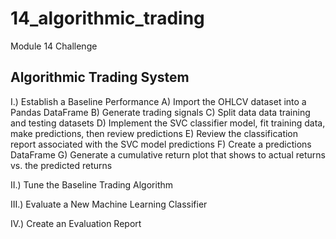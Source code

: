 # 14_algorithmic_trading
Module 14 Challenge

## Algorithmic Trading System
I.) Establish a Baseline Performance
  A) Import the OHLCV dataset into a Pandas DataFrame
  B) Generate trading signals 
  C) Split data data training and testing datasets
  D) Implement the SVC classifier model, fit training data, make predictions, then review predictions
  E) Review the classification report associated with the SVC model predictions
  F) Create a predictions DataFrame
  G) Generate a cumulative return plot that shows to actual returns vs. the predicted returns
  
II.) Tune the Baseline Trading Algorithm

III.) Evaluate a New Machine Learning Classifier

IV.) Create an Evaluation Report

### 


